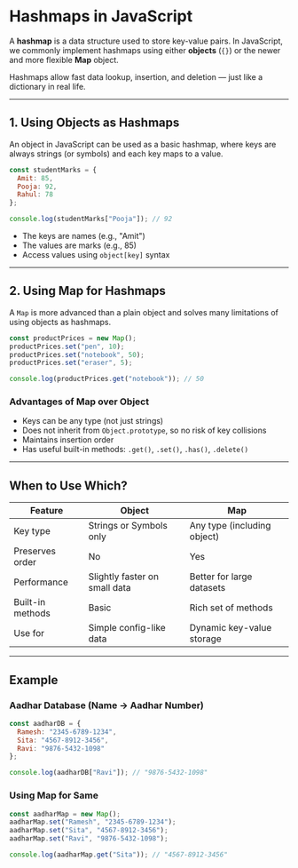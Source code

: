 # Hashmaps in JavaScript

A **hashmap** is a data structure used to store key-value pairs. In JavaScript, we commonly implement hashmaps using either **objects** (`{}`) or the newer and more flexible **Map** object.

Hashmaps allow fast data lookup, insertion, and deletion — just like a dictionary in real life.

---

## 1. Using Objects as Hashmaps

An object in JavaScript can be used as a basic hashmap, where keys are always strings (or symbols) and each key maps to a value.

```js
const studentMarks = {
  Amit: 85,
  Pooja: 92,
  Rahul: 78
};

console.log(studentMarks["Pooja"]); // 92
```

* The keys are names (e.g., "Amit")
* The values are marks (e.g., 85)
* Access values using `object[key]` syntax

---

## 2. Using Map for Hashmaps

A `Map` is more advanced than a plain object and solves many limitations of using objects as hashmaps.

```js
const productPrices = new Map();
productPrices.set("pen", 10);
productPrices.set("notebook", 50);
productPrices.set("eraser", 5);

console.log(productPrices.get("notebook")); // 50
```

### Advantages of Map over Object

* Keys can be any type (not just strings)
* Does not inherit from `Object.prototype`, so no risk of key collisions
* Maintains insertion order
* Has useful built-in methods: `.get()`, `.set()`, `.has()`, `.delete()`

---

## When to Use Which?

| Feature          | Object                        | Map                         |
| ---------------- | ----------------------------- | --------------------------- |
| Key type         | Strings or Symbols only       | Any type (including object) |
| Preserves order  | No                            | Yes                         |
| Performance      | Slightly faster on small data | Better for large datasets   |
| Built-in methods | Basic                         | Rich set of methods         |
| Use for          | Simple config-like data       | Dynamic key-value storage   |

---

## Example

### Aadhar Database (Name → Aadhar Number)

```js
const aadharDB = {
  Ramesh: "2345-6789-1234",
  Sita: "4567-8912-3456",
  Ravi: "9876-5432-1098"
};

console.log(aadharDB["Ravi"]); // "9876-5432-1098"
```

### Using Map for Same

```js
const aadharMap = new Map();
aadharMap.set("Ramesh", "2345-6789-1234");
aadharMap.set("Sita", "4567-8912-3456");
aadharMap.set("Ravi", "9876-5432-1098");

console.log(aadharMap.get("Sita")); // "4567-8912-3456"
```
